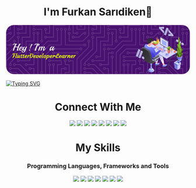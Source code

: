 <h1 align="center">I'm Furkan Sarıdiken👋</h1>

![Header](./github-header-image.png)

[![Typing SVG](http://readme-typing-svg.herokuapp.com?font=Lobster&size=30&duration=3000&pause=500&color=F7ED0C&width=435&lines=Welcome+to+my+profile!;I'm+an+Engineering+Student;Also+I'm+a+Flutter+Developer)](https://git.io/typing-svg)


<div align="center">
<h1 align="center">Connect With Me</h1>


[![](https://img.shields.io/badge/LinkedIn-0077B5?style=for-the-badge&logo=linkedin&logoColor=white)](linkedin.com/in/furkansaridiken)  [![](https://img.shields.io/badge/Twitter-1DA1F2?style=for-the-badge&logo=twitter&logoColor=white)](twitter.com/TFS_52)  [![](https://img.shields.io/badge/Instagram-%23E4405F?style=for-the-badge&logo=instagram&logoColor=white)](instagram.com/tahirfurkansaridiken)  [![](https://img.shields.io/badge/Gmail-%23EA4335?style=for-the-badge&logo=gmail&logoColor=white)](mailto:furkansaridiken@gmail.com)  [![](https://img.shields.io/badge/Discord-%235865F2?style=for-the-badge&logo=discord&logoColor=white)](https://discordapp.com/users/141582521572917248)  [![](https://img.shields.io/badge/Steam-%23000000?style=for-the-badge&logo=steam&logoColor=white)](https://steamcommunity.com/id/ecinosia)  [![](https://img.shields.io/badge/GitHub-100000?style=for-the-badge&logo=github&logoColor=white)](github.com/ecinosia)  [![](https://img.shields.io/badge/StackOverFlow-%23F58025?style=for-the-badge&logo=stackoverflow&logoColor=white)](https://stackoverflow.com/users/19197144/furkan-sar%C4%B1diken)



<h1 align="center">My Skills</h1>
<h3 align="center">Programming Languages, Frameworks and Tools</h3>


![](https://img.shields.io/badge/Dart-%230175C2?style=for-the-badge&logo=dart&logoColor=white
)  ![](https://img.shields.io/badge/C-%23A8B9CC?style=for-the-badge&logo=c&logoColor=white
)  ![](https://img.shields.io/badge/C%2B%2B-%2300599C?style=for-the-badge&logo=cplusplus&logoColor=white
)  ![](https://img.shields.io/badge/Kotlin-%237F52FF?style=for-the-badge&logo=kotlin&logoColor=white
)  ![](https://img.shields.io/badge/Flutter-%2302569B?style=for-the-badge&logo=flutter&logoColor=white
)  ![](https://img.shields.io/badge/HTML-%23E34F26?style=for-the-badge&logo=html5&logoColor=white
)  ![](https://img.shields.io/badge/Photoshop-%2331A8FF?style=for-the-badge&logo=adobephotoshop&logoColor=white)

</div>
